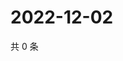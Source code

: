 # 2022-12-02

共 0 条

<!-- BEGIN WEIBO -->
<!-- 最后更新时间 Fri Dec 02 2022 06:13:20 GMT+0800 (China Standard Time) -->

<!-- END WEIBO -->
